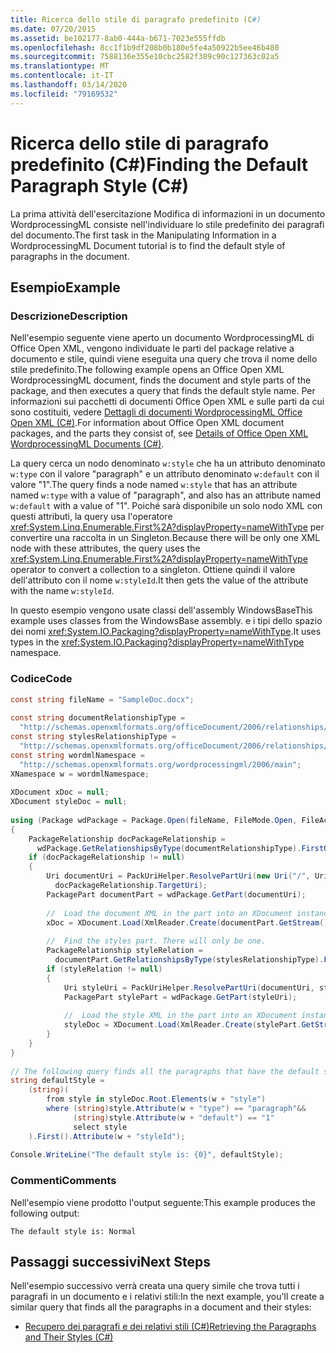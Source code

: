 ```yaml
---
title: Ricerca dello stile di paragrafo predefinito (C#)
ms.date: 07/20/2015
ms.assetid: be102177-8ab0-444a-b671-7023e555ffdb
ms.openlocfilehash: 8cc1f1b9df208b0b180e5fe4a50922b5ee46b480
ms.sourcegitcommit: 7588136e355e10cbc2582f389c90c127363c02a5
ms.translationtype: MT
ms.contentlocale: it-IT
ms.lasthandoff: 03/14/2020
ms.locfileid: "79169532"
---
```

# <a name="finding-the-default-paragraph-style-c"></a><span data-ttu-id="c9759-102">Ricerca dello stile di paragrafo predefinito (C#)</span><span class="sxs-lookup"><span data-stu-id="c9759-102">Finding the Default Paragraph Style (C#)</span></span>
<span data-ttu-id="c9759-103">La prima attività dell'esercitazione Modifica di informazioni in un documento WordprocessingML consiste nell'individuare lo stile predefinito dei paragrafi del documento.</span><span class="sxs-lookup"><span data-stu-id="c9759-103">The first task in the Manipulating Information in a WordprocessingML Document tutorial is to find the default style of paragraphs in the document.</span></span>  
  
## <a name="example"></a><span data-ttu-id="c9759-104">Esempio</span><span class="sxs-lookup"><span data-stu-id="c9759-104">Example</span></span>  
  
### <a name="description"></a><span data-ttu-id="c9759-105">Descrizione</span><span class="sxs-lookup"><span data-stu-id="c9759-105">Description</span></span>  
 <span data-ttu-id="c9759-106">Nell'esempio seguente viene aperto un documento WordprocessingML di Office Open XML, vengono individuate le parti del package relative a documento e stile, quindi viene eseguita una query che trova il nome dello stile predefinito.</span><span class="sxs-lookup"><span data-stu-id="c9759-106">The following example opens an Office Open XML WordprocessingML document, finds the document and style parts of the package, and then executes a query that finds the default style name.</span></span> <span data-ttu-id="c9759-107">Per informazioni sui pacchetti di documenti Office Open XML e sulle parti da cui sono costituiti, vedere [Dettagli di documenti WordprocessingML Office Open XML (C#)](./wordprocessingml-document-with-styles.md).</span><span class="sxs-lookup"><span data-stu-id="c9759-107">For information about Office Open XML document packages, and the parts they consist of, see [Details of Office Open XML WordprocessingML Documents (C#)](./wordprocessingml-document-with-styles.md).</span></span>  
  
 <span data-ttu-id="c9759-108">La query cerca un nodo denominato `w:style` che ha un attributo denominato `w:type` con il valore "paragraph" e un attributo denominato `w:default` con il valore "1".</span><span class="sxs-lookup"><span data-stu-id="c9759-108">The query finds a node named `w:style` that has an attribute named `w:type` with a value of "paragraph", and also has an attribute named `w:default` with a value of "1".</span></span> <span data-ttu-id="c9759-109">Poiché sarà disponibile un solo nodo XML con questi attributi, la query usa l'operatore <xref:System.Linq.Enumerable.First%2A?displayProperty=nameWithType> per convertire una raccolta in un Singleton.</span><span class="sxs-lookup"><span data-stu-id="c9759-109">Because there will be only one XML node with these attributes, the query uses the <xref:System.Linq.Enumerable.First%2A?displayProperty=nameWithType> operator to convert a collection to a singleton.</span></span> <span data-ttu-id="c9759-110">Ottiene quindi il valore dell'attributo con il nome `w:styleId`.</span><span class="sxs-lookup"><span data-stu-id="c9759-110">It then gets the value of the attribute with the name `w:styleId`.</span></span>  
  
 <span data-ttu-id="c9759-111">In questo esempio vengono usate classi dell'assembly WindowsBase</span><span class="sxs-lookup"><span data-stu-id="c9759-111">This example uses classes from the WindowsBase assembly.</span></span> <span data-ttu-id="c9759-112">e i tipi dello spazio dei nomi <xref:System.IO.Packaging?displayProperty=nameWithType>.</span><span class="sxs-lookup"><span data-stu-id="c9759-112">It uses types in the <xref:System.IO.Packaging?displayProperty=nameWithType> namespace.</span></span>  
  
### <a name="code"></a><span data-ttu-id="c9759-113">Codice</span><span class="sxs-lookup"><span data-stu-id="c9759-113">Code</span></span>  
  
```csharp  
const string fileName = "SampleDoc.docx";  
  
const string documentRelationshipType =  
  "http://schemas.openxmlformats.org/officeDocument/2006/relationships/officeDocument";  
const string stylesRelationshipType =  
  "http://schemas.openxmlformats.org/officeDocument/2006/relationships/styles";  
const string wordmlNamespace =  
  "http://schemas.openxmlformats.org/wordprocessingml/2006/main";  
XNamespace w = wordmlNamespace;  
  
XDocument xDoc = null;  
XDocument styleDoc = null;  
  
using (Package wdPackage = Package.Open(fileName, FileMode.Open, FileAccess.Read))  
{  
    PackageRelationship docPackageRelationship =  
      wdPackage.GetRelationshipsByType(documentRelationshipType).FirstOrDefault();  
    if (docPackageRelationship != null)  
    {  
        Uri documentUri = PackUriHelper.ResolvePartUri(new Uri("/", UriKind.Relative),  
          docPackageRelationship.TargetUri);  
        PackagePart documentPart = wdPackage.GetPart(documentUri);  
  
        //  Load the document XML in the part into an XDocument instance.  
        xDoc = XDocument.Load(XmlReader.Create(documentPart.GetStream()));  
  
        //  Find the styles part. There will only be one.  
        PackageRelationship styleRelation =  
          documentPart.GetRelationshipsByType(stylesRelationshipType).FirstOrDefault();  
        if (styleRelation != null)  
        {  
            Uri styleUri = PackUriHelper.ResolvePartUri(documentUri, styleRelation.TargetUri);  
            PackagePart stylePart = wdPackage.GetPart(styleUri);  
  
            //  Load the style XML in the part into an XDocument instance.  
            styleDoc = XDocument.Load(XmlReader.Create(stylePart.GetStream()));  
        }  
    }  
}  
  
// The following query finds all the paragraphs that have the default style.  
string defaultStyle =
    (string)(  
        from style in styleDoc.Root.Elements(w + "style")  
        where (string)style.Attribute(w + "type") == "paragraph"&&  
              (string)style.Attribute(w + "default") == "1"  
              select style  
    ).First().Attribute(w + "styleId");  
  
Console.WriteLine("The default style is: {0}", defaultStyle);  
```  
  
### <a name="comments"></a><span data-ttu-id="c9759-114">Commenti</span><span class="sxs-lookup"><span data-stu-id="c9759-114">Comments</span></span>  
 <span data-ttu-id="c9759-115">Nell'esempio viene prodotto l'output seguente:</span><span class="sxs-lookup"><span data-stu-id="c9759-115">This example produces the following output:</span></span>  
  
```output  
The default style is: Normal  
```  
  
## <a name="next-steps"></a><span data-ttu-id="c9759-116">Passaggi successivi</span><span class="sxs-lookup"><span data-stu-id="c9759-116">Next Steps</span></span>  
 <span data-ttu-id="c9759-117">Nell'esempio successivo verrà creata una query simile che trova tutti i paragrafi in un documento e i relativi stili:</span><span class="sxs-lookup"><span data-stu-id="c9759-117">In the next example, you'll create a similar query that finds all the paragraphs in a document and their styles:</span></span>  
  
- [<span data-ttu-id="c9759-118">Recupero dei paragrafi e dei relativi stili (C#)</span><span class="sxs-lookup"><span data-stu-id="c9759-118">Retrieving the Paragraphs and Their Styles (C#)</span></span>](./retrieving-the-paragraphs-and-their-styles.md)  
